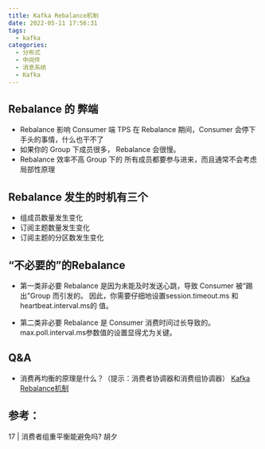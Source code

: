 ```yaml
---
title: Kafka Rebalance机制 
date: 2022-05-11 17:56:31
tags:
  - kafka  
categories:
  - 分布式
  - 中间件 
  - 消息系统
  - Kafka   
---
```


<p></p>
<!-- more -->


## Rebalance 的 弊端

+ Rebalance 影响 Consumer 端 TPS
  在 Rebalance 期间，Consumer 会停下手头的事情，什么也干不了
+ 如果你的 Group 下成员很多， Rebalance 会很慢。
+ Rebalance 效率不高
  Group 下的 所有成员都要参与进来，而且通常不会考虑局部性原理


## Rebalance 发生的时机有三个
+ 组成员数量发生变化
+ 订阅主题数量发生变化
+ 订阅主题的分区数发生变化

##  “不必要的”的Rebalance 
+ 第一类非必要 Rebalance 是因为未能及时发送心跳，导致 Consumer 被“踢出”Group 而引发的。
因此，你需要仔细地设置session.timeout.ms 和 heartbeat.interval.ms的 值。

+ 第二类非必要 Rebalance 是 Consumer 消费时间过长导致的。
  max.poll.interval.ms参数值的设置显得尤为关键。

## Q&A
+    消费再均衡的原理是什么？（提示：消费者协调器和消费组协调器）
     [Kafka Rebalance机制](../../../../2022/05/11/kafkaRebalance/)


## 参考：
17 | 消费者组重平衡能避免吗?  胡夕







